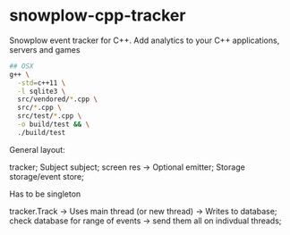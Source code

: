 # snowplow-cpp-tracker
Snowplow event tracker for C++. Add analytics to your C++ applications, servers and games

```bash
## OSX
g++ \
  -std=c++11 \
  -l sqlite3 \
  src/vendored/*.cpp \
  src/*.cpp \
  src/test/*.cpp \
  -o build/test && \
  ./build/test
```

General layout:

tracker; Subject
subject; screen res -> Optional
emitter; Storage
storage/event store;

Has to be singleton

tracker.Track -> Uses main thread (or new thread) -> Writes to database;
check database for range of events -> send them all on indivdual threads;
